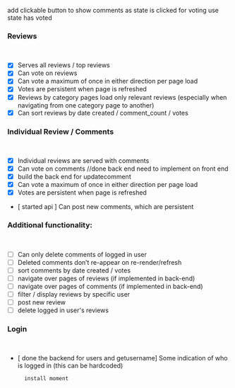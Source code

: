 add clickable button to show comments as state is clicked
for voting use state has voted

### Reviews

​

- [x] Serves all reviews / top reviews
- [x] Can vote on reviews
- [x] Can vote a maximum of once in either direction per page load
- [x] Votes are persistent when page is refreshed
- [x] Reviews by category pages load only relevant reviews (especially when navigating from one category page to another)
- [x] Can sort reviews by date created / comment_count / votes
      ​

### Individual Review / Comments

​

- [x] Individual reviews are served with comments
- [x] Can vote on comments //done back end need to implement on front end
- [x] build the back end for updatecomment
- [x] Can vote a maximum of once in either direction per page load
- [x] Votes are persistent when page is refreshed
- [ started api ] Can post new comments, which are persistent

### Additional functionality:

​

- [ ] Can only delete comments of logged in user
- [ ] Deleted comments don’t re-appear on re-render/refresh
- [ ] sort comments by date created / votes
- [ ] navigate over pages of reviews (if implemented in back-end)
- [ ] navigate over pages of comments (if implemented in back-end)
- [ ] filter / display reviews by specific user
- [ ] post new review
- [ ] delete logged in user's reviews

### Login

​

- [ done the backend for users and getusername] Some indication of who is logged in (this can be hardcoded)
  ​

        install moment

